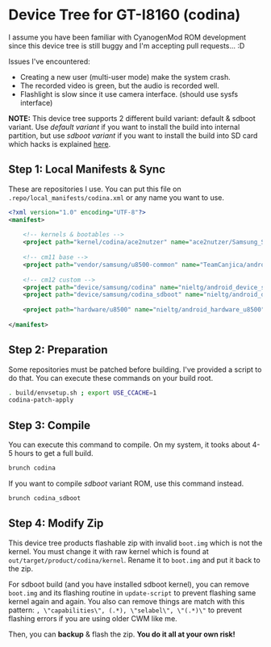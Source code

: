# Device Tree for GT-I8160 (codina)

I assume you have been familiar with CyanogenMod ROM development since this device tree is still buggy and I'm accepting pull requests... :D

Issues I've encountered:

- Creating a new user (multi-user mode) make the system crash.
- The recorded video is green, but the audio is recorded well.
- Flashlight is slow since it use camera interface. (should use sysfs interface)

__NOTE:__ This device tree supports 2 different build variant: default & sdboot variant. Use _default variant_ if you want to install the build into internal partition, but use _sdboot variant_ if you want to install the build into SD card which hacks is explained [here](https://github.com/nieltg/codina-initramfs-sdboot).

## Step 1: Local Manifests & Sync

These are repositories I use. You can put this file on `.repo/local_manifests/codina.xml` or any name you want to use.

```xml
<?xml version="1.0" encoding="UTF-8"?>
<manifest>
	
	<!-- kernels & bootables -->
	<project path="kernel/codina/ace2nutzer" name="ace2nutzer/Samsung_STE_Kernel" revision="3.0.101" />
	
	<!-- cm11 base -->
	<project path="vendor/samsung/u8500-common" name="TeamCanjica/android_vendor_samsung_u8500-common" revision="cm-11.0" />
	
	<!-- cm12 custom -->
	<project path="device/samsung/codina" name="nieltg/android_device_samsung_codina" />
	<project path="device/samsung/codina_sdboot" name="nieltg/android_device_samsung_codina_sdboot" />
	
	<project path="hardware/u8500" name="nieltg/android_hardware_u8500" revision="cm-12.0" />
	
</manifest>
```

## Step 2: Preparation

Some repositories must be patched before building. I've provided a script to do that. You can execute these commands on your build root.

```bash
. build/envsetup.sh ; export USE_CCACHE=1
codina-patch-apply
```

## Step 3: Compile

You can execute this command to compile. On my system, it tooks about 4-5 hours to get a full build.

```bash
brunch codina
```

If you want to compile _sdboot_ variant ROM, use this command instead.

```bash
brunch codina_sdboot
```

## Step 4: Modify Zip

This device tree products flashable zip with invalid `boot.img` which is not the kernel. You must change it with raw kernel which is found at `out/target/product/codina/kernel`. Rename it to `boot.img` and put it back to the zip.

For sdboot build (and you have installed sdboot kernel), you can remove `boot.img` and its flashing routine in `update-script` to prevent flashing same kernel again and again. You also can remove things are match with this pattern: `, \"capabilities\", (.*), \"selabel\", \"(.*)\"` to prevent flashing errors if you are using older CWM like me.

Then, you can __backup__ & flash the zip. __You do it all at your own risk!__

